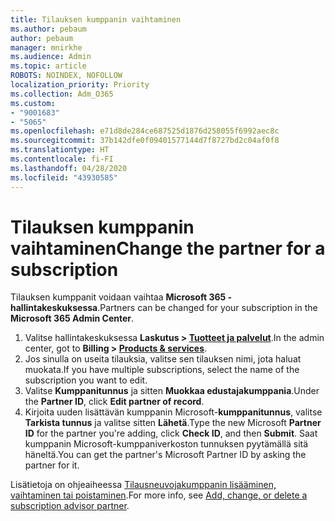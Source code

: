 ```yaml
---
title: Tilauksen kumppanin vaihtaminen
ms.author: pebaum
author: pebaum
manager: mnirkhe
ms.audience: Admin
ms.topic: article
ROBOTS: NOINDEX, NOFOLLOW
localization_priority: Priority
ms.collection: Adm_O365
ms.custom:
- "9001683"
- "5065"
ms.openlocfilehash: e71d8de284ce687525d1876d258055f6992aec8c
ms.sourcegitcommit: 37b142dfe0f09401577144d7f8727bd2c04af0f8
ms.translationtype: HT
ms.contentlocale: fi-FI
ms.lasthandoff: 04/28/2020
ms.locfileid: "43930585"
---
```

# <a name="change-the-partner-for-a-subscription"></a><span data-ttu-id="c49c2-102">Tilauksen kumppanin vaihtaminen</span><span class="sxs-lookup"><span data-stu-id="c49c2-102">Change the partner for a subscription</span></span>

<span data-ttu-id="c49c2-103">Tilauksen kumppanit voidaan vaihtaa **Microsoft 365 -hallintakeskuksessa**.</span><span class="sxs-lookup"><span data-stu-id="c49c2-103">Partners can be changed for your subscription in the **Microsoft 365 Admin Center**.</span></span>

1. <span data-ttu-id="c49c2-104">Valitse hallintakeskuksessa **Laskutus > [Tuotteet ja palvelut](https://go.microsoft.com/fwlink/p/?linkid=842054)**.</span><span class="sxs-lookup"><span data-stu-id="c49c2-104">In the admin center, got to **Billing > [Products & services](https://go.microsoft.com/fwlink/p/?linkid=842054)**.</span></span> 
2. <span data-ttu-id="c49c2-105">Jos sinulla on useita tilauksia, valitse sen tilauksen nimi, jota haluat muokata.</span><span class="sxs-lookup"><span data-stu-id="c49c2-105">If you have multiple subscriptions, select the name of the subscription you want to edit.</span></span> 
3. <span data-ttu-id="c49c2-106">Valitse **Kumppanitunnus** ja sitten **Muokkaa edustajakumppania**.</span><span class="sxs-lookup"><span data-stu-id="c49c2-106">Under the **Partner ID**, click **Edit partner of record**.</span></span>
4. <span data-ttu-id="c49c2-107">Kirjoita uuden lisättävän kumppanin Microsoft-**kumppanitunnus**, valitse **Tarkista tunnus** ja valitse sitten **Lähetä**.</span><span class="sxs-lookup"><span data-stu-id="c49c2-107">Type the new Microsoft **Partner ID** for the partner you're adding, click **Check ID**, and then **Submit**.</span></span> <span data-ttu-id="c49c2-108">Saat kumppanin Microsoft-kumppaniverkoston tunnuksen pyytämällä sitä häneltä.</span><span class="sxs-lookup"><span data-stu-id="c49c2-108">You can get the partner's Microsoft Partner ID by asking the partner for it.</span></span>

<span data-ttu-id="c49c2-109">Lisätietoja on ohjeaiheessa [Tilausneuvojakumppanin lisääminen, vaihtaminen tai poistaminen](https://docs.microsoft.com/microsoft-365/admin/misc/add-partner).</span><span class="sxs-lookup"><span data-stu-id="c49c2-109">For more info, see [Add, change, or delete a subscription advisor partner](https://docs.microsoft.com/microsoft-365/admin/misc/add-partner).</span></span> 
